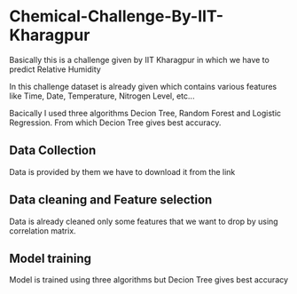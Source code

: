 # Chemical-Challenge-By-IIT-Kharagpur
Basically this is a challenge given by IIT Kharagpur in which we have to predict Relative Humidity

In this challenge dataset is already given which contains various features like Time, Date, Temperature, Nitrogen Level, etc...

Bacically I used three algorithms Decion Tree, Random Forest and Logistic Regression. From which Decion Tree gives best accuracy.

## Data Collection
Data is provided by them we have to download it from the link

## Data cleaning and Feature selection
Data is already cleaned only some features that we want to drop by using correlation matrix.

## Model training
Model is trained using three algorithms but Decion Tree gives best accuracy

